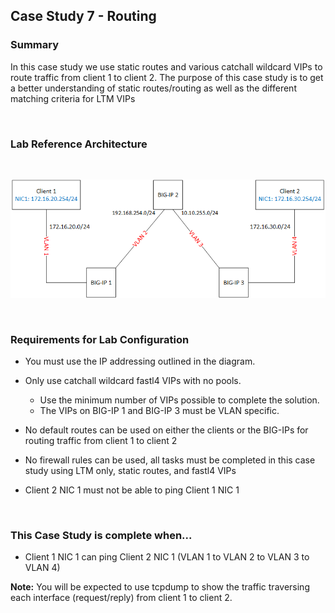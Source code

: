 
## Case Study 7 - Routing 

### Summary  

In this case study we use static routes and various catchall wildcard VIPs to route traffic from client 1 to client 2.  The purpose of this case study is to get a better understanding of static routes/routing as well as the different matching criteria for LTM VIPs  

<br/>  

### Lab Reference Architecture  
<br/>  

![Case Study Routing Lab Diagram](https://github.com/grmarxer/Onboarding/blob/master/diagrams/CaseStudy_routing_p1.png)  

<br/>  


### Requirements for Lab Configuration  

- You must use the IP addressing outlined in the diagram.  

- Only use catchall wildcard fastl4 VIPs with no pools.  
    - Use the minimum number of VIPs possible to complete the solution.  
    - The VIPs on BIG-IP 1 and BIG-IP 3 must be VLAN specific.  

- No default routes can be used on either the clients or the BIG-IPs for routing traffic from client 1 to client 2

- No firewall rules can be used, all tasks must be completed in this case study using LTM only, static routes, and fastl4 VIPs

- Client 2 NIC 1 must not be able to ping Client 1 NIC 1    

<br/>  

### This Case Study is complete when...  

- Client 1 NIC 1 can ping Client 2 NIC 1 (VLAN 1 to VLAN 2 to VLAN 3 to VLAN 4)  

__Note:__  You will be expected to use tcpdump to show the traffic traversing each interface (request/reply) from client 1 to client 2.  